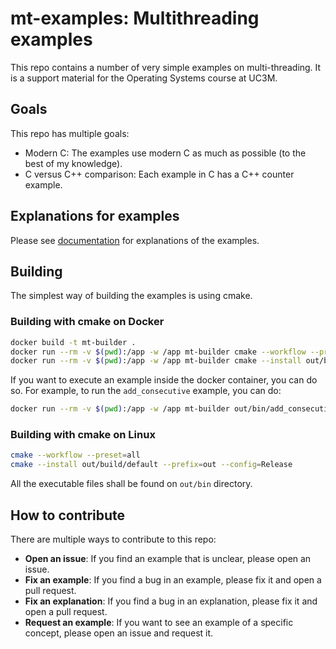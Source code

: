 # mt-examples: Multithreading examples

This repo contains a number of very simple examples on multi-threading. It 
is a support material for the Operating Systems course at UC3M.

## Goals

This repo has multiple goals:

- Modern C: The examples use modern C as much as possible (to the best of my
  knowledge).
- C versus C++ comparison: Each example in C has a C++ counter example.

## Explanations for examples

Please see [documentation](doc/examples.md) for explanations of the examples.

## Building

The simplest way of building the examples is using cmake.

### Building with cmake on Docker

```bash
docker build -t mt-builder .
docker run --rm -v $(pwd):/app -w /app mt-builder cmake --workflow --preset=all
docker run --rm -v $(pwd):/app -w /app mt-builder cmake --install out/build/default --prefix=out --config=Release
```

If you want to execute an example inside the docker container, you can do so.
For example, to run the `add_consecutive` example, you can do:

```bash
docker run --rm -v $(pwd):/app -w /app mt-builder out/bin/add_consecutive
```

### Building with cmake on Linux

```bash
cmake --workflow --preset=all
cmake --install out/build/default --prefix=out --config=Release
```

All the executable files shall be found on `out/bin` directory.

## How to contribute

There are multiple ways to contribute to this repo:

- **Open an issue**: If you find an example that is unclear, please open an issue.
- **Fix an example**: If you find a bug in an example, please fix it and open a pull
  request.
- **Fix an explanation**: If you find a bug in an explanation, please fix it and
  open a pull request.
- **Request an example**: If you want to see an example of a specific concept, please
  open an issue and request it.